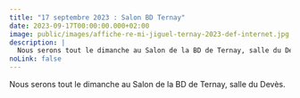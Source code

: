 ```yaml
---
title: "17 septembre 2023 : Salon BD Ternay"
date: 2023-09-17T00:00:00.000+02:00
image: public/images/affiche-re-mi-jiguel-ternay-2023-def-internet.jpg
description: |
  Nous serons tout le dimanche au Salon de la BD de Ternay, salle du Devès.
noLink: false
---
```

Nous serons tout le dimanche au Salon de la BD de Ternay, salle du Devès.
